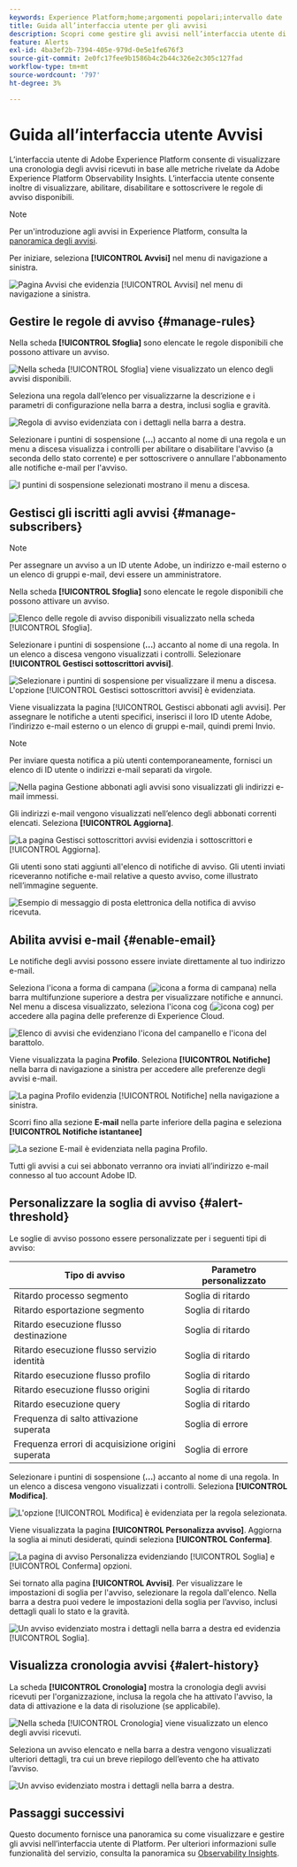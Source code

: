```yaml
---
keywords: Experience Platform;home;argomenti popolari;intervallo date
title: Guida all’interfaccia utente per gli avvisi
description: Scopri come gestire gli avvisi nell’interfaccia utente di Experience Platform.
feature: Alerts
exl-id: 4ba3ef2b-7394-405e-979d-0e5e1fe676f3
source-git-commit: 2e0fc17fee9b1586b4c2b44c326e2c305c127fad
workflow-type: tm+mt
source-wordcount: '797'
ht-degree: 3%

---
```


# Guida all’interfaccia utente Avvisi

L’interfaccia utente di Adobe Experience Platform consente di visualizzare una cronologia degli avvisi ricevuti in base alle metriche rivelate da Adobe Experience Platform Observability Insights. L’interfaccia utente consente inoltre di visualizzare, abilitare, disabilitare e sottoscrivere le regole di avviso disponibili.

>[!NOTE]
>
>Per un&#39;introduzione agli avvisi in Experience Platform, consulta la [panoramica degli avvisi](./overview.md).

Per iniziare, seleziona **[!UICONTROL Avvisi]** nel menu di navigazione a sinistra.

![Pagina Avvisi che evidenzia [!UICONTROL Avvisi] nel menu di navigazione a sinistra.](../images/alerts/ui/workspace.png)

## Gestire le regole di avviso {#manage-rules}

Nella scheda **[!UICONTROL Sfoglia]** sono elencate le regole disponibili che possono attivare un avviso.

![Nella scheda [!UICONTROL Sfoglia] viene visualizzato un elenco degli avvisi disponibili.](../images/alerts/ui/rules.png)

Seleziona una regola dall’elenco per visualizzarne la descrizione e i parametri di configurazione nella barra a destra, inclusi soglia e gravità.

![Regola di avviso evidenziata con i dettagli nella barra a destra.](../images/alerts/ui/rule-details.png)

Selezionare i puntini di sospensione (**...**) accanto al nome di una regola e un menu a discesa visualizza i controlli per abilitare o disabilitare l&#39;avviso (a seconda dello stato corrente) e per sottoscrivere o annullare l&#39;abbonamento alle notifiche e-mail per l&#39;avviso.

![I puntini di sospensione selezionati mostrano il menu a discesa.](../images/alerts/ui/disable-subscribe.png)

## Gestisci gli iscritti agli avvisi {#manage-subscribers}

>[!NOTE]
>
> Per assegnare un avviso a un ID utente Adobe, un indirizzo e-mail esterno o un elenco di gruppi e-mail, devi essere un amministratore.

Nella scheda **[!UICONTROL Sfoglia]** sono elencate le regole disponibili che possono attivare un avviso.

![Elenco delle regole di avviso disponibili visualizzato nella scheda [!UICONTROL Sfoglia].](../images/alerts/ui/rules.png)

Selezionare i puntini di sospensione (**...**) accanto al nome di una regola. In un elenco a discesa vengono visualizzati i controlli. Selezionare **[!UICONTROL Gestisci sottoscrittori avvisi]**.

![Selezionare i puntini di sospensione per visualizzare il menu a discesa. L&#39;opzione [!UICONTROL Gestisci sottoscrittori avvisi] è evidenziata.](../images/alerts/ui/manage-alert-subscribers.png)

Viene visualizzata la pagina [!UICONTROL Gestisci abbonati agli avvisi]. Per assegnare le notifiche a utenti specifici, inserisci il loro ID utente Adobe, l’indirizzo e-mail esterno o un elenco di gruppi e-mail, quindi premi Invio.

>[!NOTE]
>
>Per inviare questa notifica a più utenti contemporaneamente, fornisci un elenco di ID utente o indirizzi e-mail separati da virgole.

![Nella pagina Gestione abbonati agli avvisi sono visualizzati gli indirizzi e-mail immessi.](../images/alerts/ui/manage-alert-add-email.png)

Gli indirizzi e-mail vengono visualizzati nell’elenco degli abbonati correnti elencati. Seleziona **[!UICONTROL Aggiorna]**.

![La pagina Gestisci sottoscrittori avvisi evidenzia i sottoscrittori e [!UICONTROL Aggiorna].](../images/alerts/ui/manage-alert-subscribers-added-email.png)

Gli utenti sono stati aggiunti all&#39;elenco di notifiche di avviso. Gli utenti inviati riceveranno notifiche e-mail relative a questo avviso, come illustrato nell’immagine seguente.

![Esempio di messaggio di posta elettronica della notifica di avviso ricevuta.](../images/alerts/ui/manage-alert-subscribers-email.png)

## Abilita avvisi e-mail {#enable-email}

Le notifiche degli avvisi possono essere inviate direttamente al tuo indirizzo e-mail.

Seleziona l&#39;icona a forma di campana (![icona a forma di campana](/help/images/icons/bell.png)) nella barra multifunzione superiore a destra per visualizzare notifiche e annunci. Nel menu a discesa visualizzato, seleziona l&#39;icona cog (![icona cog](/help/images/icons/settings.png)) per accedere alla pagina delle preferenze di Experience Cloud.

![Elenco di avvisi che evidenziano l&#39;icona del campanello e l&#39;icona del barattolo.](../images/alerts/ui/edit-preferences.png)

Viene visualizzata la pagina **Profilo**. Seleziona **[!UICONTROL Notifiche]** nella barra di navigazione a sinistra per accedere alle preferenze degli avvisi e-mail.

![La pagina Profilo evidenzia [!UICONTROL Notifiche] nella navigazione a sinistra.](../images/alerts/ui/profile.png)

Scorri fino alla sezione **E-mail** nella parte inferiore della pagina e seleziona **[!UICONTROL Notifiche istantanee]**

![La sezione E-mail è evidenziata nella pagina Profilo.](../images/alerts/ui/notifications.png)

Tutti gli avvisi a cui sei abbonato verranno ora inviati all’indirizzo e-mail connesso al tuo account Adobe ID.

## Personalizzare la soglia di avviso {#alert-threshold}

Le soglie di avviso possono essere personalizzate per i seguenti tipi di avviso:

| Tipo di avviso | Parametro personalizzato |
|---|---|
| Ritardo processo segmento | Soglia di ritardo |
| Ritardo esportazione segmento | Soglia di ritardo |
| Ritardo esecuzione flusso destinazione | Soglia di ritardo |
| Ritardo esecuzione flusso servizio identità | Soglia di ritardo |
| Ritardo esecuzione flusso profilo | Soglia di ritardo |
| Ritardo esecuzione flusso origini | Soglia di ritardo |
| Ritardo esecuzione query | Soglia di ritardo |
| Frequenza di salto attivazione superata | Soglia di errore |
| Frequenza errori di acquisizione origini superata | Soglia di errore |

Selezionare i puntini di sospensione (**...**) accanto al nome di una regola. In un elenco a discesa vengono visualizzati i controlli. Seleziona **[!UICONTROL Modifica]**.

![L&#39;opzione [!UICONTROL Modifica] è evidenziata per la regola selezionata.](../images/alerts/ui/threshold-edit.png)

Viene visualizzata la pagina **[!UICONTROL Personalizza avviso]**. Aggiorna la soglia ai minuti desiderati, quindi seleziona **[!UICONTROL Conferma]**.

![La pagina di avviso Personalizza evidenziando [!UICONTROL Soglia] e [!UICONTROL Conferma] opzioni.](../images/alerts/ui/threshold-update.png)

Sei tornato alla pagina **[!UICONTROL Avvisi]**. Per visualizzare le impostazioni di soglia per l&#39;avviso, selezionare la regola dall&#39;elenco. Nella barra a destra puoi vedere le impostazioni della soglia per l’avviso, inclusi dettagli quali lo stato e la gravità.

![Un avviso evidenziato mostra i dettagli nella barra a destra ed evidenzia [!UICONTROL Soglia].](../images/alerts/ui/threshold-view.png)

## Visualizza cronologia avvisi {#alert-history}

La scheda **[!UICONTROL Cronologia]** mostra la cronologia degli avvisi ricevuti per l&#39;organizzazione, inclusa la regola che ha attivato l&#39;avviso, la data di attivazione e la data di risoluzione (se applicabile).

![Nella scheda [!UICONTROL Cronologia] viene visualizzato un elenco degli avvisi ricevuti.](../images/alerts/ui/history.png)

Seleziona un avviso elencato e nella barra a destra vengono visualizzati ulteriori dettagli, tra cui un breve riepilogo dell’evento che ha attivato l’avviso.

![Un avviso evidenziato mostra i dettagli nella barra a destra.](../images/alerts/ui/history-details.png)

## Passaggi successivi

Questo documento fornisce una panoramica su come visualizzare e gestire gli avvisi nell’interfaccia utente di Platform. Per ulteriori informazioni sulle funzionalità del servizio, consulta la panoramica su [Observability Insights](../home.md).
